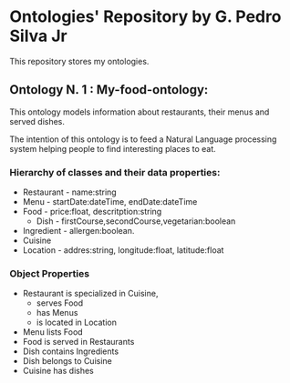 # Ontologies' Repository by G. Pedro Silva Jr

This repository stores my ontologies.

## Ontology N. 1 : My-food-ontology: 

This ontology models information about restaurants, their menus and served dishes.

The intention of this ontology is to feed a Natural Language processing system helping people to find interesting places to eat.

### Hierarchy of classes and their data properties:

* Restaurant - name:string
* Menu - startDate:dateTime, endDate:dateTime 
* Food - price:float, descritption:string
  * Dish - firstCourse,secondCourse,vegetarian:boolean
* Ingredient - allergen:boolean.
* Cuisine
* Location - addres:string, longitude:float, latitude:float

### Object Properties

* Restaurant is specialized in Cuisine,
   * serves Food
   * has Menus
   * is located in Location
* Menu lists Food
* Food is served in Restaurants
* Dish contains Ingredients
* Dish belongs to Cuisine
* Cuisine has dishes
